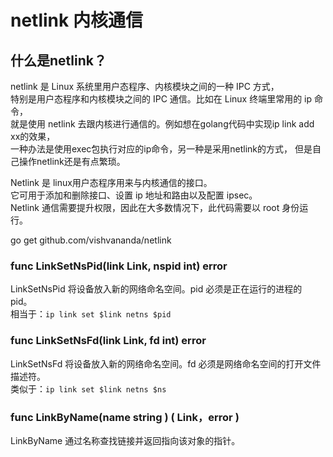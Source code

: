 # netlink 内核通信

## 什么是netlink？
netlink 是 Linux 系统里用户态程序、内核模块之间的一种 IPC 方式，  
特别是用户态程序和内核模块之间的 IPC 通信。比如在 Linux 终端里常用的 ip 命令，   
就是使用 netlink 去跟内核进行通信的。例如想在golang代码中实现ip link add xx的效果，  
一种办法是使用exec包执行对应的ip命令，另一种是采用netlink的方式， 
但是自己操作netlink还是有点繁琐。

Netlink 是 linux用户态程序用来与内核通信的接口。  
它可用于添加和删除接口、设置 ip 地址和路由以及配置 ipsec。  
Netlink 通信需要提升权限，因此在大多数情况下，此代码需要以 root 身份运行。

go get github.com/vishvananda/netlink

### func LinkSetNsPid(link Link, nspid int) error 
LinkSetNsPid 将设备放入新的网络命名空间。pid 必须是正在运行的进程的 pid。  
相当于：`ip link set $link netns $pid`

### func LinkSetNsFd(link Link, fd int) error
LinkSetNsFd 将设备放入新的网络命名空间。fd 必须是网络命名空间的打开文件描述符。  
类似于：`ip link set $link netns $ns`

### func LinkByName(name string ) ( Link，error )
LinkByName 通过名称查找链接并返回指向该对象的指针。
